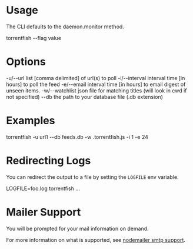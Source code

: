 # Usage

The CLI defaults to the daemon.monitor method.

  torrentfish --flag value

# Options

  -u/--url         list [comma delimited] of url(s) to poll
  -i/--interval    interval time [in hours] to poll the feed
  -e/--email       interval time [in hours] to email digest of unseen items.
  -w/--watchlist   json file for matching titles (will look in cwd if not specified)
  --db             the path to your database file (.db extension)

# Examples

  torrentfish -u url1 --db feeds.db -w .torrentfish.js -i 1 -e 24

# Redirecting Logs

You can redirect the output to a file by setting the `LOGFILE` env variable.

  LOGFILE=foo.log torrentfish ...

# Mailer Support

You will be prompted for your mail information on demand.

For more information on what is supported, see [nodemailer smtp support](http://www.nodemailer.com/docs/smtp#well-known-services-for-smtp).
